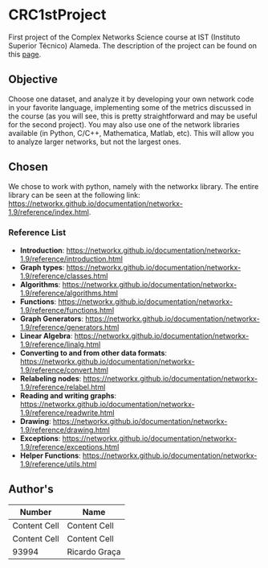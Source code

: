 # CRC1stProject

First project of the Complex Networks Science course at IST (Instituto Superior Técnico) Alameda. The description of the project can be found on this <a href="https://fenix.tecnico.ulisboa.pt/disciplinas/CRC/2018-2019/1-semestre/project-1">page</a>.

## Objective

Choose one dataset, and analyze it by developing your own network code in your favorite language, implementing some of the metrics discussed in the course (as you will see, this is pretty straightforward and may be useful for the second project). You may also use one of the network libraries available (in Python, C/C++, Mathematica, Matlab, etc). This will allow you to analyze larger networks, but not the largest ones.

## Chosen

We chose to work with python, namely with the networkx library. The entire library can be seen at the following link: https://networkx.github.io/documentation/networkx-1.9/reference/index.html.

### Reference List

* <b>Introduction</b>: https://networkx.github.io/documentation/networkx-1.9/reference/introduction.html
* <b>Graph types</b>: https://networkx.github.io/documentation/networkx-1.9/reference/classes.html
* <b>Algorithms</b>: https://networkx.github.io/documentation/networkx-1.9/reference/algorithms.html
* <b>Functions</b>: https://networkx.github.io/documentation/networkx-1.9/reference/functions.html
* <b>Graph Generators</b>: https://networkx.github.io/documentation/networkx-1.9/reference/generators.html
* <b>Linear Algebra</b>: https://networkx.github.io/documentation/networkx-1.9/reference/linalg.html
* <b>Converting to and from other data formats</b>: https://networkx.github.io/documentation/networkx-1.9/reference/convert.html
* <b>Relabeling nodes</b>: https://networkx.github.io/documentation/networkx-1.9/reference/relabel.html
* <b>Reading and writing graphs</b>: https://networkx.github.io/documentation/networkx-1.9/reference/readwrite.html
* <b>Drawing</b>: https://networkx.github.io/documentation/networkx-1.9/reference/drawing.html
* <b>Exceptions</b>: https://networkx.github.io/documentation/networkx-1.9/reference/exceptions.html
* <b>Helper Functions</b>: https://networkx.github.io/documentation/networkx-1.9/reference/utils.html

## Author's

Number        | Name
------------- | -------------
Content Cell  | Content Cell
Content Cell  | Content Cell
93994         | Ricardo Graça